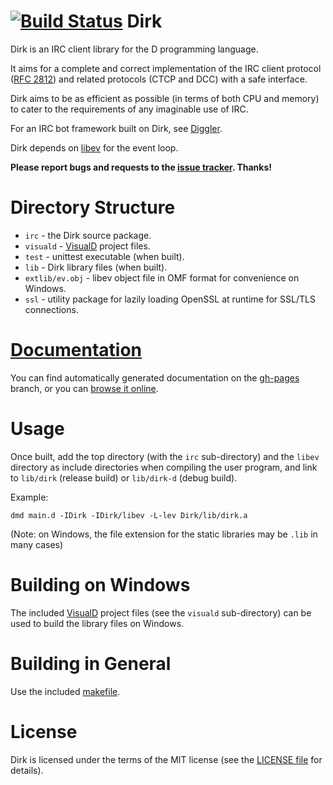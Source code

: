 [![Build Status](https://travis-ci.org/JakobOvrum/Dirk.png?branch=master)](https://travis-ci.org/JakobOvrum/Dirk)
Dirk
============================================
Dirk is an IRC client library for the D programming language.

It aims for a complete and correct implementation of the
IRC client protocol ([RFC 2812](https://tools.ietf.org/html/rfc2812))
and related protocols (CTCP and DCC) with a safe interface.

Dirk aims to be as efficient as possible (in terms of both CPU and memory) to cater to the requirements
of any imaginable use of IRC.

For an IRC bot framework built on Dirk, see [Diggler](https://github.com/JakobOvrum/Diggler).

Dirk depends on [libev](http://software.schmorp.de/pkg/libev.html) for the
event loop.

**Please report bugs and requests to the [issue tracker](https://github.com/JakobOvrum/Dirk/issues). Thanks!**

Directory Structure
============================================

 * `irc` - the Dirk source package.
 * `visuald` - [VisualD](http://www.dsource.org/projects/visuald) project files.
 * `test` - unittest executable (when built).
 * `lib` - Dirk library files (when built).
 * `extlib/ev.obj` - libev object file in OMF format for convenience on Windows.
 * `ssl` - utility package for lazily loading OpenSSL at runtime for SSL/TLS connections.

[Documentation](http://jakobovrum.github.com/Dirk/)
============================================
You can find automatically generated documentation on the [gh-pages](https://github.com/JakobOvrum/Dirk/tree/gh-pages) branch, or you can [browse it online](http://jakobovrum.github.com/Dirk/).

Usage
============================================
Once built, add the top directory (with the `irc` sub-directory) and the `libev` directory
as include directories when compiling the user program, and
link to `lib/dirk` (release build) or `lib/dirk-d` (debug build).

Example:

    dmd main.d -IDirk -IDirk/libev -L-lev Dirk/lib/dirk.a

(Note: on Windows, the file extension for the static libraries may be `.lib` in many cases)

Building on Windows
============================================
The included [VisualD](http://www.dsource.org/projects/visuald) project files (see the `visuald` sub-directory)
can be used to build the library files on Windows.

Building in General
============================================
Use the included [makefile](http://github.com/JakobOvrum/Dirk/blob/master/Makefile).

License
============================================
Dirk is licensed under the terms of the MIT license (see the [LICENSE file](http://github.com/JakobOvrum/Dirk/blob/master/LICENSE) for details).
